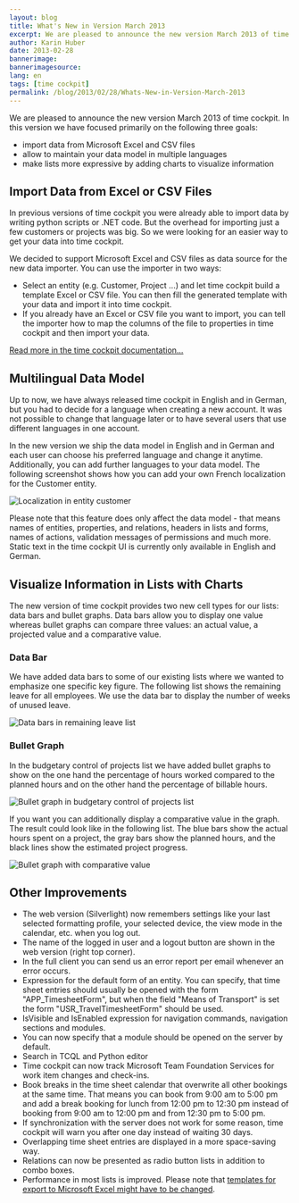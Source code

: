 ```yaml
---
layout: blog
title: What's New in Version March 2013
excerpt: We are pleased to announce the new version March 2013 of time cockpit. In this version we have focused primarily on the following three goals -  make it easy to import data from other data sources, allow to maintain the data model in multiple languages, make lists more expressive by adding charts to visualize information
author: Karin Huber
date: 2013-02-28
bannerimage: 
bannerimagesource: 
lang: en
tags: [time cockpit]
permalink: /blog/2013/02/28/Whats-New-in-Version-March-2013
---
```


<p>We are pleased to announce the new version March 2013 of time cockpit. In this version we have focused primarily on the following three goals:</p><ul>
  <li>import data from Microsoft Excel and CSV files</li>
  <li>allow to maintain your data model in multiple languages</li>
  <li>make lists more expressive by adding charts to visualize information</li>
</ul><h2>Import Data from Excel or CSV Files</h2><p>In previous versions of time cockpit you were already able to import data by writing python scripts or .NET code. But the overhead for importing just a few customers or projects was big. So we were looking for an easier way to get your data into time cockpit.</p><p>We decided to support Microsoft Excel and CSV files as data source for the new data importer. You can use the importer in two ways:</p><ul>
  <li>Select an entity (e.g. Customer, Project ...) and let time cockpit build a template Excel or CSV file. You can then fill the generated template with your data and import it into time cockpit.</li>
  <li>If you already have an Excel or CSV file you want to import, you can tell the importer how to map the columns of the file to properties in time cockpit and then import your data.</li>
</ul><p>
  <a href="http://help.timecockpit.com/1.10/?topic=html/ee560e49-e503-4d80-9167-2e6533f50dbe.htm" target="_blank">Read more in the time cockpit documentation...</a>
</p><h2>Multilingual Data Model</h2><p>Up to now, we have always released time cockpit in English and in German, but you had to decide for a language when creating a new account. It was not possible to change that language later or to have several users that use different languages in one account.</p><p>In the new version we ship the data model in English and in German and each user can choose his preferred language and change it anytime. Additionally, you can add further languages to your data model. The following screenshot shows how you can add your own French localization for the Customer entity.</p><p>
  <img src="{{site.baseurl}}/content/images/blog/2013/02/LocalizationInEntity.png" alt="Localization in entity customer" title="Localization in entity customer" />
</p><p>Please note that this feature does only affect the data model - that means names of entities, properties, and relations, headers in lists and forms, names of actions, validation messages of permissions and much more. Static text in the time cockpit UI is currently only available in English and German.</p><h2>Visualize Information in Lists with Charts</h2><p>The new version of time cockpit provides two new cell types for our lists: data bars and bullet graphs. Data bars allow you to display one value whereas bullet graphs can compare three values: an actual value, a projected value and a comparative value.</p><h3>Data Bar</h3><p>We have added data bars to some of our existing lists where we wanted to emphasize one specific key figure. The following list shows the remaining leave for all employees. We use the data bar to display the number of weeks of unused leave.</p><p>
  <img src="{{site.baseurl}}/content/images/blog/2013/02/DataBarsInRemainingLeave.png" alt="Data bars in remaining leave list" title="Data bars in remaining leave list" />
</p><h3>Bullet Graph</h3><p>In the budgetary control of projects list we have added bullet graphs to show on the one hand the percentage of hours worked compared to the planned hours and on the other hand the percentage of billable hours.</p><p>
  <img src="{{site.baseurl}}/content/images/blog/2013/02/BulletGraphInBudgetaryControlOfProjects.png" alt="Bullet graph in budgetary control of projects list" title="Bullet graph in budgetary control of projects list" />
</p><p>If you want you can additionally display a comparative value in the graph. The result could look like in the following list. The blue bars show the actual hours spent on a project, the gray bars show the planned hours, and the black lines show the estimated project progress.</p><p>
  <img src="{{site.baseurl}}/content/images/blog/2012/11/BulletGraph.png" alt="Bullet graph with comparative value" title="Bullet graph with comparative value" />
</p><h2>Other Improvements</h2><ul>
  <li>The web version (Silverlight) now remembers settings like your last selected formatting profile, your selected device, the view mode in the calendar, etc. when you log out.</li>
  <li>The name of the logged in user and a logout button are shown in the web version (right top corner).</li>
  <li>In the full client you can send us an error report per email whenever an error occurs. </li>
  <li>Expression for the default form of an entity. You can specify, that time sheet entries should usually be opened with the form "APP_TimesheetForm", but when the field "Means of Transport" is set the form "USR_TravelTimesheetForm" should be used.</li>
  <li>IsVisible and IsEnabled expression for navigation commands, navigation sections and modules.</li>
  <li>You can now specify that a module should be opened on the server by default.</li>
  <li>Search in TCQL and Python editor</li>
  <li>Time cockpit can now track Microsoft Team Foundation Services for work item changes and check-ins.</li>
  <li>Book breaks in the time sheet calendar that overwrite all other bookings at the same time. That means you can book from 9:00 am to 5:00 pm and add a break booking for lunch from 12:00 pm to 12:30 pm instead of booking from 9:00 am to 12:00 pm and from 12:30 pm to 5:00 pm.</li>
  <li>If synchronization with the server does not work for some reason, time cockpit will warn you after one day instead of waiting 30 days.</li>
  <li>Overlapping time sheet entries are displayed in a more space-saving way.</li>
  <li>Relations can now be presented as radio button lists in addition to combo boxes.</li>
  <li>Performance in most lists is improved. Please note that <a href="/blog/2013/03/13/Improved-Performance-for-Lists-in-Version-March-2013">templates for export to Microsoft Excel might have to be changed</a>.</li>
</ul>